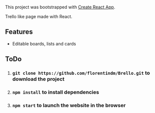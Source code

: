 This project was bootstrapped with [Create React App](https://github.com/facebook/create-react-app).

Trello like page made with React.

## Features
- Editable boards, lists and cards

## ToDo
1. ### `git clone https://github.com/florentindm/Brello.git` to download the project
2. ### `npm install` to install dependencies
3. ### `npm start` to launch the website in the browser
